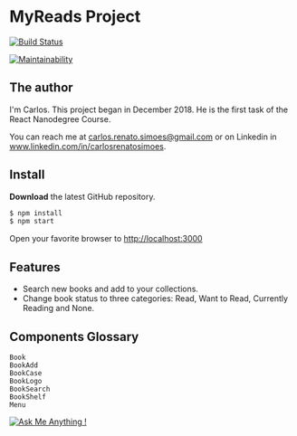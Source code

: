 # MyReads Project

[![Build Status](https://travis-ci.org/tonare/reactnd-myreads.svg?branch=master)](https://travis-ci.org/tonare/reactnd-myreads)

[![Maintainability](https://api.codeclimate.com/v1/badges/234262a2865925b61438/maintainability)](https://codeclimate.com/github/tonare/reactnd-myreads/maintainability)



## The author
I'm Carlos. This project began in December 2018. He is the first task of the React Nanodegree Course. 

You can reach me at carlos.renato.simoes@gmail.com or on Linkedin in www.linkedin.com/in/carlosrenatosimoes.


## Install            

**Download** the latest GitHub repository.

```bash
$ npm install
$ npm start
```

Open your favorite browser to [http://localhost:3000](http://localhost:3000)

## Features

- Search new books and add to your collections.
- Change book status to three categories: Read, Want to Read, Currently Reading and None.


## Components Glossary 

```
Book
BookAdd
BookCase
BookLogo
BookSearch
BookShelf
Menu
```



[![Ask Me Anything !](https://img.shields.io/badge/Ask%20me-anything-1abc9c.svg)](https://github.com/tonare/)


